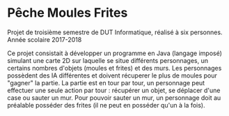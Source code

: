 # Pêche Moules Frites

Projet de troisième semestre de DUT Informatique, réalisé à six personnes. Année scolaire 2017-2018

Ce projet consistait à développer un programme en Java (langage imposé) simulant une carte 2D sur laquelle se situe différents personnages, un certains nombres d'objets (moules et frites) et des murs. Les personnages possèdent des IA différentes et doivent récuperer le plus de moules pour "gagner" la partie. La partie est en tour par tour, un personnage peut effectuer une seule action par tour : récupérer un objet, se déplacer d'une case ou sauter un mur. Pour pouvoir sauter un mur, un personnage doit au préalable posséder des frites (il ne peut en posséder qu'un à la fois).
